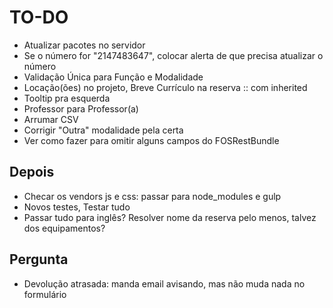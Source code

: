 # TO-DO

- Atualizar pacotes no servidor
- Se o número for "2147483647", colocar alerta de que precisa atualizar o número
- Validação Única para Função e Modalidade
- Locação(ões) no projeto, Breve Currículo na reserva :: com inherited
- Tooltip pra esquerda
- Professor para Professor(a)
- Arrumar CSV
- Corrigir "Outra" modalidade pela certa
- Ver como fazer para omitir alguns campos do FOSRestBundle

## Depois

- Checar os vendors js e css: passar para node_modules e gulp
- Novos testes, Testar tudo
- Passar tudo para inglês? Resolver nome da reserva pelo menos, talvez dos equipamentos?

## Pergunta

- Devolução atrasada: manda email avisando, mas não muda nada no formulário
